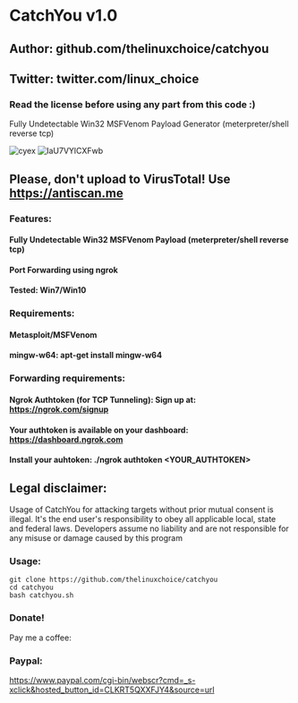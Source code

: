 # CatchYou v1.0
## Author: github.com/thelinuxchoice/catchyou
## Twitter: twitter.com/linux_choice
### Read the license before using any part from this code :) 

Fully Undetectable Win32 MSFVenom Payload Generator (meterpreter/shell reverse tcp)

![cyex](https://user-images.githubusercontent.com/34893261/80262581-43c42100-8664-11ea-9b88-be791ea007b9.png)
![IaU7VYlCXFwb](https://user-images.githubusercontent.com/34893261/80262663-8d147080-8664-11ea-83af-ec178ba82b6b.png)

## Please, don't upload to VirusTotal! Use https://antiscan.me

### Features:
#### Fully Undetectable Win32 MSFVenom Payload (meterpreter/shell reverse tcp)
#### Port Forwarding using ngrok
#### Tested: Win7/Win10

### Requirements:
#### Metasploit/MSFVenom
#### mingw-w64: apt-get install mingw-w64 
### Forwarding requirements:
#### Ngrok Authtoken (for TCP Tunneling): Sign up at: https://ngrok.com/signup
#### Your authtoken is available on your dashboard: https://dashboard.ngrok.com
#### Install your auhtoken: ./ngrok authtoken <YOUR_AUTHTOKEN>

## Legal disclaimer:

Usage of CatchYou for attacking targets without prior mutual consent is illegal. It's the end user's responsibility to obey all applicable local, state and federal laws. Developers assume no liability and are not responsible for any misuse or damage caused by this program 

### Usage:
```
git clone https://github.com/thelinuxchoice/catchyou
cd catchyou
bash catchyou.sh
```
### Donate!
Pay me a coffee:
### Paypal:
https://www.paypal.com/cgi-bin/webscr?cmd=_s-xclick&hosted_button_id=CLKRT5QXXFJY4&source=url
